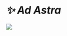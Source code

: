 # <i>✨ Ad Astra</i>
![](https://github-readme-stats.vercel.app/api?username=antoniomunro&theme=transparent&hide_border=true&include_all_commits=true&count_private=true)<br/>

<!-- Proudly created with GPRM ( https://gprm.itsvg.in ) -->
